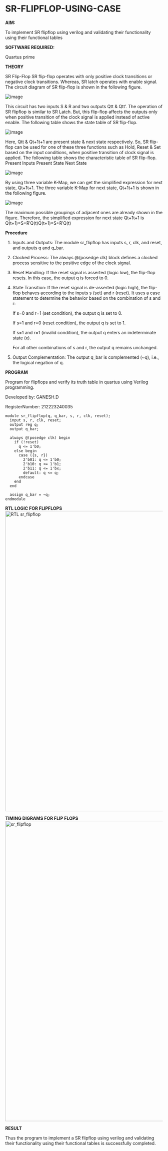 # SR-FLIPFLOP-USING-CASE

**AIM:**

To implement  SR flipflop using verilog and validating their functionality using their functional tables

**SOFTWARE REQUIRED:**

Quartus prime

**THEORY**

SR Flip-Flop SR flip-flop operates with only positive clock transitions or negative clock transitions. Whereas, SR latch operates with enable signal. The circuit diagram of SR flip-flop is shown in the following figure.

![image](https://github.com/naavaneetha/SR-FLIPFLOP-USING-CASE/assets/154305477/0f710028-ad52-4d3e-9276-8714cf023a25)

 
This circuit has two inputs S & R and two outputs Qtt & Qtt’. The operation of SR flipflop is similar to SR Latch. But, this flip-flop affects the outputs only when positive transition of the clock signal is applied instead of active enable. The following table shows the state table of SR flip-flop.

![image](https://github.com/naavaneetha/SR-FLIPFLOP-USING-CASE/assets/154305477/dabfc4f4-87e3-4cbc-9472-f89ee1b5ed30)

 
Here, Qtt & Qt+1t+1 are present state & next state respectively. So, SR flip-flop can be used for one of these three functions such as Hold, Reset & Set based on the input conditions, when positive transition of clock signal is applied. The following table shows the characteristic table of SR flip-flop. Present Inputs Present State Next State

![image](https://github.com/naavaneetha/SR-FLIPFLOP-USING-CASE/assets/154305477/dd90d16c-aec5-4290-a586-e2346b1e9eb5)

 
By using three variable K-Map, we can get the simplified expression for next state, Qt+1t+1. The three variable K-Map for next state, Qt+1t+1 is shown in the following figure.

![image](https://github.com/naavaneetha/SR-FLIPFLOP-USING-CASE/assets/154305477/473efad6-d70b-4ca7-aeb7-898bbfca319f)

 
The maximum possible groupings of adjacent ones are already shown in the figure. Therefore, the simplified expression for next state Qt+1t+1 is Q(t+1)=S+R′Q(t)Q(t+1)=S+R′Q(t)

**Procedure**

1. Inputs and Outputs: 
   The module sr_flipflop has inputs s, r, clk, and reset, and outputs q and q_bar.
   
2. Clocked Process:
   The always @(posedge clk) block defines a clocked process sensitive to the positive edge of the clock signal.
   
3. Reset Handling:
   If the reset signal is asserted (logic low), the flip-flop resets. In this case, the output q is forced to 0.
   
4. State Transition:
   If the reset signal is de-asserted (logic high), the flip-flop behaves according to the inputs s (set) and r (reset). It uses a case statement to determine the behavior 
   based on the combination of s and r:
   
   If s=0 and r=1 (set condition), the output q is set to 0.
   
   If s=1 and r=0 (reset condition), the output q is set to 1.
   
   If s=1 and r=1 (invalid condition), the output q enters an indeterminate state (x).
   
   For all other combinations of s and r, the output q remains unchanged.
   
6. Output Complementation:
   The output q_bar is complemented (~q), i.e., the logical negation of q.




**PROGRAM**

Program for flipflops and verify its truth table in quartus using Verilog programming.

Developed by: GANESH.D

RegisterNumber: 212223240035


```
module sr_flipflop(q, q_bar, s, r, clk, reset);
  input s, r, clk, reset;
  output reg q;
  output q_bar;

  always @(posedge clk) begin
    if (!reset) 
      q <= 1'b0;
    else begin
      case ({s, r})
        2'b01: q <= 1'b0;
        2'b10: q <= 1'b1;
        2'b11: q <= 1'bx;
        default: q <= q;
      endcase
    end
  end

  assign q_bar = ~q;
endmodule

```


**RTL LOGIC FOR FLIPFLOPS**
<img width="960" alt="RTL sr_flipflop" src="https://github.com/Ganesh23013987/SR-FLIPFLOP-USING-CASE/assets/147473768/52c07e28-f65a-43d4-8531-73b70b27296e">


**TIMING DIGRAMS FOR FLIP FLOPS**
<img width="960" alt="sr_flipflop" src="https://github.com/Ganesh23013987/SR-FLIPFLOP-USING-CASE/assets/147473768/784f26d6-71de-46fb-95bc-9661a1382518">



**RESULT**

Thus the program to implement a SR flipflop using verilog and validating their functionality using their functional tables is successfully completed.
